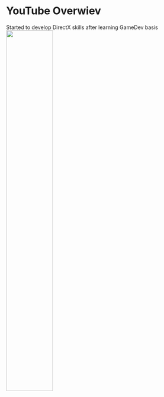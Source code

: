 # YouTube Overwiev
Started to develop DirectX skills after learning GameDev basis
[<img src="https://i.ytimg.com/vi/N74CBQlyUJ4/maxresdefault.jpg" width="50%">](https://www.youtube.com/watch?v=N74CBQlyUJ4 "3rd person camera movement C++/OpenGL")
